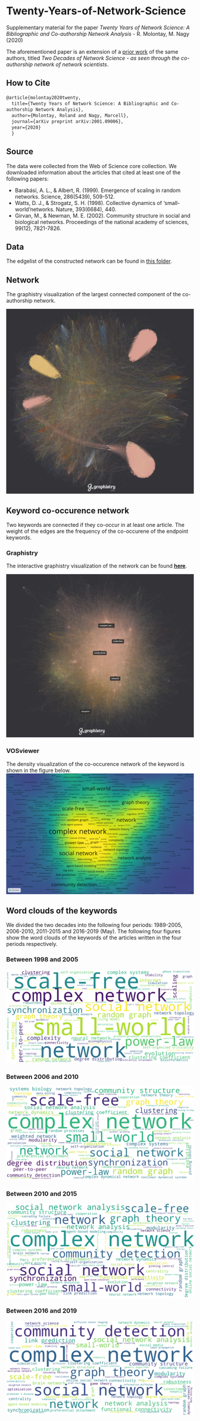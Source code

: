 # Twenty-Years-of-Network-Science
Supplementary material for the paper *Twenty Years of Network Science: A Bibliographic and Co-authorship Network Analysis* - R. Molontay, M. Nagy (2020)

The aforementioned paper is an extension of a [prior work](https://github.com/marcessz/Two-Decades-of-Network-Science) of the same authors, titled *Two Decades of Network Science - as seen through the co-authorship network of network scientists*.

## How to Cite
```
@article{molontay2020twenty,
  title={Twenty Years of Network Science: A Bibliographic and Co-authorship Network Analysis},
  author={Molontay, Roland and Nagy, Marcell},
  journal={arXiv preprint arXiv:2001.09006},
  year={2020}
  }
```

## Source
The data were collected from the Web of Science core collection. We downloaded information about the articles that cited at least one of the following papers: 
* Barabási, A. L., & Albert, R. (1999). Emergence of scaling in random networks. Science, 286(5439), 509-512.
* Watts, D. J., & Strogatz, S. H. (1998). Collective dynamics of ‘small-world’networks. Nature, 393(6684), 440.
* Girvan, M., & Newman, M. E. (2002). Community structure in social and biological networks. Proceedings of the national academy of sciences, 99(12), 7821-7826.

## Data

The edgelist of the constructed network can be found in [this folder](./network-edge-list). 

## Network
The graphistry visualization of the largest connected component of the co-authorship network.


![co_authorship_network](./img/graphistry_largest_comp.png)



## Keyword co-occurence network
Two keywords are connected if they co-occur in at least one article. The weight of the edges are the frequency of the co-occurene of the endpoint keywords. 

### Graphistry 
The interactive graphistry visualization of the network can be found __[here](https://labs.graphistry.com/graph/graph.html?dataset=PyGraphistry%2FQ6Z1AND1TS&type=vgraph&viztoken=1fa4a572a30ddf10048dcef808c41d93ad15e677&usertag=04ce45d1-pygraphistry-0.9.64&info=true&workbook=4987c538fd6e219d)__.


[<img src="./img/graphistry_keyword.png">](https://labs.graphistry.com/graph/graph.html?dataset=PyGraphistry%2FQ6Z1AND1TS&type=vgraph&viztoken=1fa4a572a30ddf10048dcef808c41d93ad15e677&usertag=04ce45d1-pygraphistry-0.9.64&info=true&workbook=4987c538fd6e219d)

### VOSviewer
The density visualization of the co-occurence network of the keyword is shown in the figure below.
![keyword_network_density](./img/heatmap_keyword.png)

## Word clouds of the keywords
We divided the two decades into the following four periods: 1989-2005, 2006-2010, 2011-2015 and 2016-2019 (May). 
The following four figures show the word clouds of the keywords of the articles written in the four periods respectively.
### Between 1998 and 2005
![wordcloud_05](./img/until05_wordcloud.png "Word cloud of the keywords betwen '98 and 2005")
### Between 2006 and 2010
![wordcloud_05](./img/between_06_10_wordcloud.png "Word cloud of the keywords betwen '98 and 2005")
### Between 2010 and 2015
![wordcloud_05](./img/between_11_15_wordcloud.png "Word cloud of the keywords betwen '98 and 2005")
### Between 2016 and 2019
![wordcloud_05](./img/since16_wordcloud.png "Word cloud of the keywords betwen '98 and 2005")
